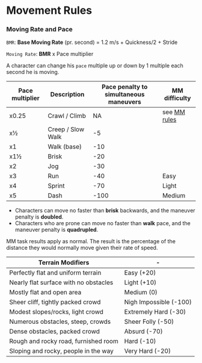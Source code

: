 # Movement Rules
### Moving Rate and Pace
`BMR`: **Base Moving Rate** (pr. second) = 1.2 m/s + Quickness/2 + Stride

`Moving Rate`: **BMR**  x Pace multiplier

A character can change his `pace` multiple up or down by 1 multiple each second he is moving.

Pace multiplier | Description | Pace penalty to simultaneous maneuvers | MM difficulty
--- | --- | --- | ---
x0.25 | Crawl / Climb | NA | see [MM rules](https://github.com/coprolit/rpg-rules/blob/master/moving-maneuver-difficulties.md)
x½ | Creep / Slow Walk | -5 |
x1 | Walk (base) | -10 |
x1½ | Brisk | -20 |
x2 | Jog | -30 |
x3 | Run | -40 | Easy
x4 | Sprint | -70 | Light
x5 | Dash | -100 | Medium

- Characters can move no faster than **brisk** backwards, and the maneuver penalty is **doubled**.
- Characters who are prone can move no faster than **walk** pace, and the maneuver penalty is **quadrupled**.

MM task results apply as normal. The result is the percentage of the distance they would normally move given their rate of speed.

**Terrain Modifiers** | -
--- | ---
Perfectly flat and uniform terrain | Easy (+20)
Nearly flat surface with no obstacles | Light (+10)
Mostly flat and open area | Medium (0)
Sheer cliff, tightly packed crowd | Nigh Impossible (-100)
Modest slopes/rocks, light crowd | Extremely Hard (-30)
Numerous obstacles, steep, crowds | Sheer Folly (-50)
Dense obstacles, packed crowd | Absurd (-70)
Rough and rocky road, furnished room | Hard (-10)
Sloping and rocky, people in the way | Very Hard (-20)
